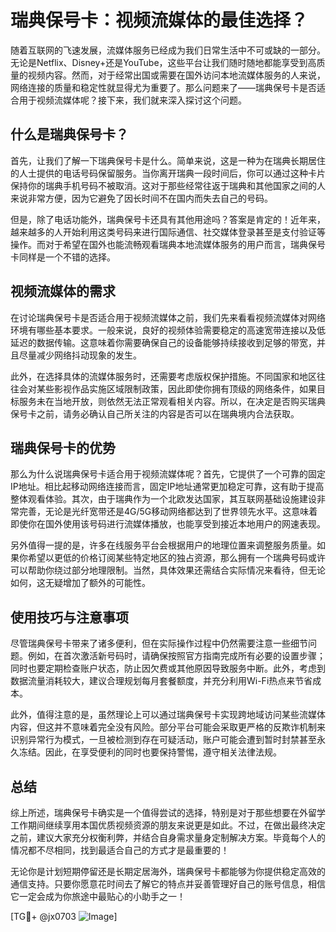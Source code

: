 # 瑞典保号卡：视频流媒体的最佳选择？

随着互联网的飞速发展，流媒体服务已经成为我们日常生活中不可或缺的一部分。无论是Netflix、Disney+还是YouTube，这些平台让我们随时随地都能享受到高质量的视频内容。然而，对于经常出国或需要在国外访问本地流媒体服务的人来说，网络连接的质量和稳定性就显得尤为重要了。那么问题来了——瑞典保号卡是否适合用于视频流媒体呢？接下来，我们就来深入探讨这个问题。

## 什么是瑞典保号卡？

首先，让我们了解一下瑞典保号卡是什么。简单来说，这是一种为在瑞典长期居住的人士提供的电话号码保留服务。当你离开瑞典一段时间后，你可以通过这种卡片保持你的瑞典手机号码不被取消。这对于那些经常往返于瑞典和其他国家之间的人来说非常方便，因为它避免了因长时间不在国内而失去自己的号码。

但是，除了电话功能外，瑞典保号卡还具有其他用途吗？答案是肯定的！近年来，越来越多的人开始利用这类号码来进行国际通信、社交媒体登录甚至是支付验证等操作。而对于希望在国外也能流畅观看瑞典本地流媒体服务的用户而言，瑞典保号卡同样是一个不错的选择。

## 视频流媒体的需求

在讨论瑞典保号卡是否适合用于视频流媒体之前，我们先来看看视频流媒体对网络环境有哪些基本要求。一般来说，良好的视频体验需要稳定的高速宽带连接以及低延迟的数据传输。这意味着你需要确保自己的设备能够持续接收到足够的带宽，并且尽量减少网络抖动现象的发生。

此外，在选择具体的流媒体服务时，还需要考虑版权保护措施。不同国家和地区往往会对某些影视作品实施区域限制政策，因此即使你拥有顶级的网络条件，如果目标服务未在当地开放，则依然无法正常观看相关内容。所以，在决定是否购买瑞典保号卡之前，请务必确认自己所关注的内容是否可以在瑞典境内合法获取。

## 瑞典保号卡的优势

那么为什么说瑞典保号卡适合用于视频流媒体呢？首先，它提供了一个可靠的固定IP地址。相比起移动网络连接而言，固定IP地址通常更加稳定可靠，这有助于提高整体观看体验。其次，由于瑞典作为一个北欧发达国家，其互联网基础设施建设非常完善，无论是光纤宽带还是4G/5G移动网络都达到了世界领先水平。这意味着即使你在国外使用该号码进行流媒体播放，也能享受到接近本地用户的网速表现。

另外值得一提的是，许多在线服务平台会根据用户的地理位置来调整服务质量。如果你希望以更低的价格订阅某些特定地区的独占资源，那么拥有一个瑞典号码或许可以帮助你绕过部分地理限制。当然，具体效果还需结合实际情况来看待，但无论如何，这无疑增加了额外的可能性。

## 使用技巧与注意事项

尽管瑞典保号卡带来了诸多便利，但在实际操作过程中仍然需要注意一些细节问题。例如，在首次激活新号码时，请确保按照官方指南完成所有必要的设置步骤；同时也要定期检查账户状态，防止因欠费或其他原因导致服务中断。此外，考虑到数据流量消耗较大，建议合理规划每月套餐额度，并充分利用Wi-Fi热点来节省成本。

此外，值得注意的是，虽然理论上可以通过瑞典保号卡实现跨地域访问某些流媒体内容，但这并不意味着完全没有风险。部分平台可能会采取更严格的反欺诈机制来识别异常行为模式，一旦被检测到存在可疑活动，账户可能会遭到暂时封禁甚至永久冻结。因此，在享受便利的同时也要保持警惕，遵守相关法律法规。

## 总结

综上所述，瑞典保号卡确实是一个值得尝试的选择，特别是对于那些想要在外留学工作期间继续享用本国优质视频资源的朋友来说更是如此。不过，在做出最终决定之前，建议大家充分权衡利弊，并结合自身需求量身定制解决方案。毕竟每个人的情况都不尽相同，找到最适合自己的方式才是最重要的！

无论你是计划短期停留还是长期定居海外，瑞典保号卡都能够为你提供稳定高效的通信支持。只要你愿意花时间去了解它的特点并妥善管理好自己的账号信息，相信它一定会成为你旅途中最贴心的小助手之一！

[TG💪+ @jx0703 ![Image](https://github.com/user-attachments/assets/dbca1d08-cadb-493c-b0ec-ad6f7a83f270)]